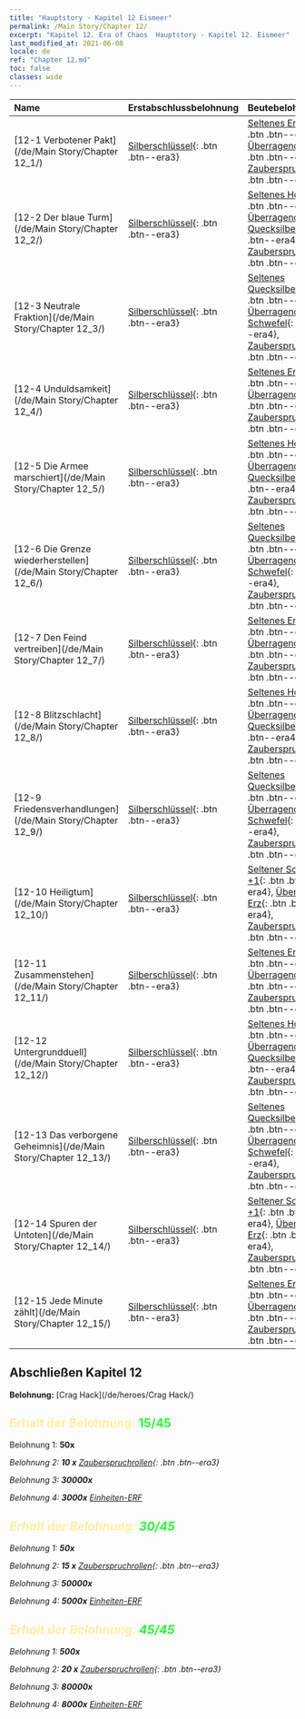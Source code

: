 ```yaml
---
title: "Hauptstory - Kapitel 12 Eismeer"
permalink: /Main Story/Chapter 12/
excerpt: "Kapitel 12. Era of Chaos  Hauptstory - Kapitel 12. Eismeer"
last_modified_at: 2021-06-08
locale: de
ref: "Chapter 12.md"
toc: false
classes: wide
---
```


  | Name |  Erstabschlussbelohnung | Beutebelohnung |
  |:------------|:------------|:------------| 
  | [12-1 Verbotener Pakt](/de/Main Story/Chapter 12_1/) | [Silberschlüssel](/ItemsDE/con_693/){: .btn .btn--era3} | [Seltenes Erz +1](/ItemsDE/mat_40/){: .btn .btn--era4}, [Überragendes Holz](/ItemsDE/mat_34/){: .btn .btn--era4}, [Zauberspruchrollen](/ItemsDE/con_694/){: .btn .btn--era3} |
  | [12-2 Der blaue Turm](/de/Main Story/Chapter 12_2/) | [Silberschlüssel](/ItemsDE/con_693/){: .btn .btn--era3} | [Seltenes Holz +1](/ItemsDE/mat_41/){: .btn .btn--era4}, [Überragendes Quecksilber](/ItemsDE/mat_35/){: .btn .btn--era4}, [Zauberspruchrollen](/ItemsDE/con_694/){: .btn .btn--era3} |
  | [12-3 Neutrale Fraktion](/de/Main Story/Chapter 12_3/) | [Silberschlüssel](/ItemsDE/con_693/){: .btn .btn--era3} | [Seltenes Quecksilber +1](/ItemsDE/mat_42/){: .btn .btn--era4}, [Überragender Schwefel](/ItemsDE/mat_36/){: .btn .btn--era4}, [Zauberspruchrollen](/ItemsDE/con_694/){: .btn .btn--era3} |
  | [12-4 Unduldsamkeit](/de/Main Story/Chapter 12_4/) | [Silberschlüssel](/ItemsDE/con_693/){: .btn .btn--era3} | [Seltenes Erz +1](/ItemsDE/mat_40/){: .btn .btn--era4}, [Überragendes Holz](/ItemsDE/mat_34/){: .btn .btn--era4}, [Zauberspruchrollen](/ItemsDE/con_694/){: .btn .btn--era3} |
  | [12-5 Die Armee marschiert](/de/Main Story/Chapter 12_5/) | [Silberschlüssel](/ItemsDE/con_693/){: .btn .btn--era3} | [Seltenes Holz +1](/ItemsDE/mat_41/){: .btn .btn--era4}, [Überragendes Quecksilber](/ItemsDE/mat_35/){: .btn .btn--era4}, [Zauberspruchrollen](/ItemsDE/con_694/){: .btn .btn--era3} |
  | [12-6 Die Grenze wiederherstellen](/de/Main Story/Chapter 12_6/) | [Silberschlüssel](/ItemsDE/con_693/){: .btn .btn--era3} | [Seltenes Quecksilber +1](/ItemsDE/mat_42/){: .btn .btn--era4}, [Überragender Schwefel](/ItemsDE/mat_36/){: .btn .btn--era4}, [Zauberspruchrollen](/ItemsDE/con_694/){: .btn .btn--era3} |
  | [12-7 Den Feind vertreiben](/de/Main Story/Chapter 12_7/) | [Silberschlüssel](/ItemsDE/con_693/){: .btn .btn--era3} | [Seltenes Erz +1](/ItemsDE/mat_40/){: .btn .btn--era4}, [Überragendes Holz](/ItemsDE/mat_34/){: .btn .btn--era4}, [Zauberspruchrollen](/ItemsDE/con_694/){: .btn .btn--era3} |
  | [12-8 Blitzschlacht](/de/Main Story/Chapter 12_8/) | [Silberschlüssel](/ItemsDE/con_693/){: .btn .btn--era3} | [Seltenes Holz +1](/ItemsDE/mat_41/){: .btn .btn--era4}, [Überragendes Quecksilber](/ItemsDE/mat_35/){: .btn .btn--era4}, [Zauberspruchrollen](/ItemsDE/con_694/){: .btn .btn--era3} |
  | [12-9 Friedensverhandlungen](/de/Main Story/Chapter 12_9/) | [Silberschlüssel](/ItemsDE/con_693/){: .btn .btn--era3} | [Seltenes Quecksilber +1](/ItemsDE/mat_42/){: .btn .btn--era4}, [Überragender Schwefel](/ItemsDE/mat_36/){: .btn .btn--era4}, [Zauberspruchrollen](/ItemsDE/con_694/){: .btn .btn--era3} |
  | [12-10 Heiligtum](/de/Main Story/Chapter 12_10/) | [Silberschlüssel](/ItemsDE/con_693/){: .btn .btn--era3} | [Seltener Schwefel +1](/ItemsDE/mat_43/){: .btn .btn--era4}, [Überragendes Erz](/ItemsDE/mat_33/){: .btn .btn--era4}, [Zauberspruchrollen](/ItemsDE/con_694/){: .btn .btn--era3} |
  | [12-11 Zusammenstehen](/de/Main Story/Chapter 12_11/) | [Silberschlüssel](/ItemsDE/con_693/){: .btn .btn--era3} | [Seltenes Erz +1](/ItemsDE/mat_40/){: .btn .btn--era4}, [Überragendes Holz](/ItemsDE/mat_34/){: .btn .btn--era4}, [Zauberspruchrollen](/ItemsDE/con_694/){: .btn .btn--era3} |
  | [12-12 Untergrundduell](/de/Main Story/Chapter 12_12/) | [Silberschlüssel](/ItemsDE/con_693/){: .btn .btn--era3} | [Seltenes Holz +1](/ItemsDE/mat_41/){: .btn .btn--era4}, [Überragendes Quecksilber](/ItemsDE/mat_35/){: .btn .btn--era4}, [Zauberspruchrollen](/ItemsDE/con_694/){: .btn .btn--era3} |
  | [12-13 Das verborgene Geheimnis](/de/Main Story/Chapter 12_13/) | [Silberschlüssel](/ItemsDE/con_693/){: .btn .btn--era3} | [Seltenes Quecksilber +1](/ItemsDE/mat_42/){: .btn .btn--era4}, [Überragender Schwefel](/ItemsDE/mat_36/){: .btn .btn--era4}, [Zauberspruchrollen](/ItemsDE/con_694/){: .btn .btn--era3} |
  | [12-14 Spuren der Untoten](/de/Main Story/Chapter 12_14/) | [Silberschlüssel](/ItemsDE/con_693/){: .btn .btn--era3} | [Seltener Schwefel +1](/ItemsDE/mat_43/){: .btn .btn--era4}, [Überragendes Erz](/ItemsDE/mat_33/){: .btn .btn--era4}, [Zauberspruchrollen](/ItemsDE/con_694/){: .btn .btn--era3} |
  | [12-15 Jede Minute zählt](/de/Main Story/Chapter 12_15/) | [Silberschlüssel](/ItemsDE/con_693/){: .btn .btn--era3} | [Seltenes Erz +1](/ItemsDE/mat_40/){: .btn .btn--era4}, [Überragendes Holz](/ItemsDE/mat_34/){: .btn .btn--era4}, [Zauberspruchrollen](/ItemsDE/con_694/){: .btn .btn--era3} |


## Abschließen Kapitel 12

 **Belohnung:** [Crag Hack](/de/heroes/Crag Hack/)



## <span style="color: #ffeea0">Erhalt der Belohnung: </span><span style="color: #27f73a">15/45</span>

 Belohnung 1:  **50x** <i class="fas fa-gem"/>

 Belohnung 2: **10 x** [Zauberspruchrollen](/ItemsDE/con_694/){: .btn .btn--era3}

 Belohnung 3:  **30000x** <i class="fas fa-coins"/>

 Belohnung 4:  **3000x** [Einheiten-ERF](/ItemsDE/con_902/)



## <span style="color: #ffeea0">Erhalt der Belohnung: </span><span style="color: #27f73a">30/45</span>

 Belohnung 1:  **50x** <i class="fas fa-gem"/>

 Belohnung 2: **15 x** [Zauberspruchrollen](/ItemsDE/con_694/){: .btn .btn--era3}

 Belohnung 3:  **50000x** <i class="fas fa-coins"/>

 Belohnung 4:  **5000x** [Einheiten-ERF](/ItemsDE/con_902/)



## <span style="color: #ffeea0">Erhalt der Belohnung: </span><span style="color: #27f73a">45/45</span>

 Belohnung 1:  **500x** <i class="fas fa-gem"/>

 Belohnung 2: **20 x** [Zauberspruchrollen](/ItemsDE/con_694/){: .btn .btn--era3}

 Belohnung 3:  **80000x** <i class="fas fa-coins"/>

 Belohnung 4:  **8000x** [Einheiten-ERF](/ItemsDE/con_902/)

